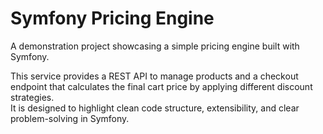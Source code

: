 # Symfony Pricing Engine

A demonstration project showcasing a simple pricing engine built with Symfony.

This service provides a REST API to manage products and a checkout endpoint that calculates the final cart price by applying different discount strategies.  
It is designed to highlight clean code structure, extensibility, and clear problem-solving in Symfony.


